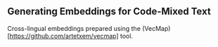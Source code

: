 ## Generating Embeddings for Code-Mixed Text

Cross-lingual embeddings prepared using the (VecMap)[https://github.com/artetxem/vecmap] tool. 
